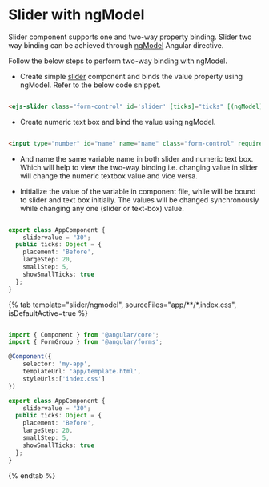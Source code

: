 # Slider with ngModel

Slider component supports one and two-way property binding. Slider two way binding can be
achieved through [ngModel](https://angular.io/api/forms/NgModel) Angular directive.

Follow the below steps to perform two-way binding with ngModel.

* Create simple
[slider](https://ej2.syncfusion.com/angular/documentation/slider/getting-started.html#types)
component and binds the value property using ngModel. Refer to the below code snippet.

```html

<ejs-slider class="form-control" id='slider' [ticks]="ticks" [(ngModel)]="slidervalue" name="slider" required #slider="ngModel"></ejs-slider>

```

* Create numeric text box and bind the value using ngModel.

```html

<input type="number" id="name" name="name" class="form-control" required [(ngModel)]="slidervalue" #slider="ngModel">

```

* And name the same variable name in both slider and numeric text box. Which will help to view
the two-way binding i.e. changing value in slider will change the numeric textbox value and vice versa.

* Initialize the value of the variable in component file, while will be bound to slider and text
box initially. The values will be changed synchronously while changing any one (slider or text-box) value.

```typescript

export class AppComponent {
    slidervalue = "30";
  public ticks: Object = {
    placement: 'Before',
    largeStep: 20,
    smallStep: 5,
    showSmallTicks: true
  };
}

```

{% tab template="slider/ngmodel", sourceFiles="app/**/*,index.css", isDefaultActive=true %}

```typescript

import { Component } from '@angular/core';
import { FormGroup } from '@angular/forms';

@Component({
    selector: 'my-app',
    templateUrl: 'app/template.html',
    styleUrls:['index.css']
})

export class AppComponent {
    slidervalue = "30";
  public ticks: Object = {
    placement: 'Before',
    largeStep: 20,
    smallStep: 5,
    showSmallTicks: true
  };
}

```

{% endtab %}
